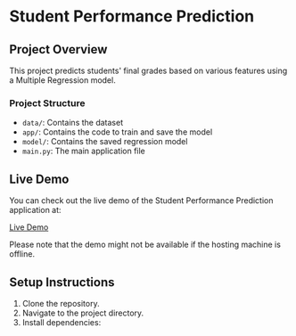 # Student Performance Prediction

## Project Overview
This project predicts students' final grades based on various features using a Multiple Regression model.

### Project Structure
- `data/`: Contains the dataset
- `app/`: Contains the code to train and save the model
- `model/`: Contains the saved regression model
- `main.py`: The main application file
## Live Demo
You can check out the live demo of the Student Performance Prediction application at:

[Live Demo](http://59.91.241.195:5000)

Please note that the demo might not be available if the hosting machine is offline.

## Setup Instructions
1. Clone the repository.
2. Navigate to the project directory.
3. Install dependencies:
